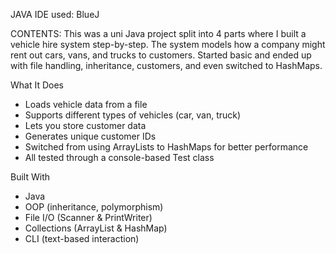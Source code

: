 JAVA IDE used: BlueJ

CONTENTS:
This was a uni Java project split into 4 parts where I built a vehicle hire system step-by-step. The system models how a company might rent out cars, vans, and trucks to customers. Started basic and ended up with file handling, inheritance, customers, and even switched to HashMaps.

What It Does
- Loads vehicle data from a file
- Supports different types of vehicles (car, van, truck)
- Lets you store customer data
- Generates unique customer IDs
- Switched from using ArrayLists to HashMaps for better performance
- All tested through a console-based Test class

Built With
- Java
- OOP (inheritance, polymorphism)
- File I/O (Scanner & PrintWriter)
- Collections (ArrayList & HashMap)
- CLI (text-based interaction)
